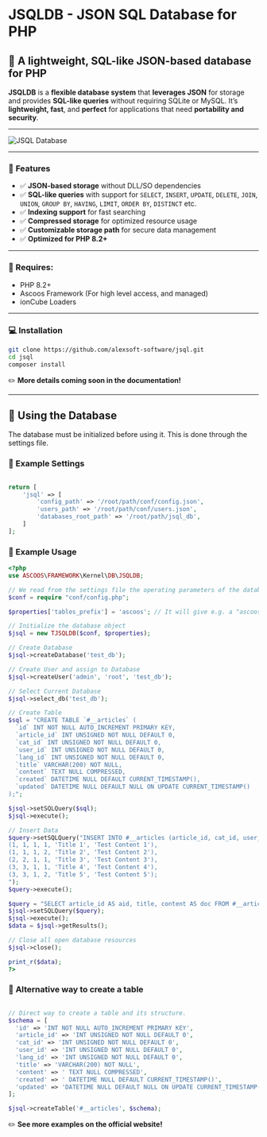 # **JSQLDB - JSON SQL Database for PHP**

## 💬 **A lightweight, SQL-like JSON-based database for PHP**  

**JSQLDB** is a **flexible database system** that **leverages JSON** for storage and provides **SQL-like queries** without requiring SQLite or MySQL. It’s **lightweight, fast**, and **perfect** for applications that need **portability and security**.

---

![JSQL Database](https://s.ascoos.com/images/jsql/jsqldb.jpg)

---

### 🚀 **Features**
- ✅ **JSON-based storage** without DLL/SO dependencies  
- ✅ **SQL-like queries** with support for `SELECT`, `INSERT`, `UPDATE`, `DELETE`, `JOIN`, `UNION`, `GROUP BY`, `HAVING`, `LIMIT`, `ORDER BY`, `DISTINCT` etc.
- ✅ **Indexing support** for fast searching  
- ✅ **Compressed storage** for optimized resource usage  
- ✅ **Customizable storage path** for secure data management  
- ✅ **Optimized for PHP 8.2+**  

---

### 🧩 Requires:
- PHP 8.2+
- Ascoos Framework (For high level access, and managed)
- ionCube Loaders

---

### **💻 Installation**

```bash
git clone https://github.com/alexsoft-software/jsql.git
cd jsql
composer install
```

✏️ **More details coming soon in the documentation!**

---

## 📌 **Using the Database**

The database must be initialized before using it. This is done through the settings file.


### **📑 Example Settings**
```php

return [
    'jsql' => [
        'config_path' => '/root/path/conf/config.json', 
        'users_path' => '/root/path/conf/users.json',
        'databases_root_path' => '/root/path/jsql_db',      
    ]
];
```

### **📑 Example Usage**

```php
<?php
use ASCOOS\FRAMEWORK\Kernel\DB\JSQLDB;

// We read from the settings file the operating parameters of the database.
$conf = require "conf/config.php";

$properties['tables_prefix'] = 'ascoos'; // It will give e.g. a "ascoos_articles' table.

// Initialize the database object
$jsql = new TJSQLDB($conf, $properties);

// Create Database
$jsql->createDatabase('test_db');

// Create User and assign to Database
$jsql->createUser('admin', 'root', 'test_db');

// Select Current Database
$jsql->select_db('test_db');

// Create Table
$sql = "CREATE TABLE `#__articles` (
  `id` INT NOT NULL AUTO_INCREMENT PRIMARY KEY,
  `article_id` INT UNSIGNED NOT NULL DEFAULT 0,
  `cat_id` INT UNSIGNED NOT NULL DEFAULT 0,
  `user_id` INT UNSIGNED NOT NULL DEFAULT 0,
  `lang_id` INT UNSIGNED NOT NULL DEFAULT 0,
  `title` VARCHAR(200) NOT NULL,
  `content` TEXT NULL COMPRESSED,
  `created` DATETIME NULL DEFAULT CURRENT_TIMESTAMP(),
  `updated` DATETIME NULL DEFAULT NULL ON UPDATE CURRENT_TIMESTAMP()
);";

$jsql->setSQLQuery($sql);
$jsql->execute();

// Insert Data
$query->setSQLQuery("INSERT INTO #__articles (article_id, cat_id, user_id, lang_id, title, content) VALUES 
(1, 1, 1, 1, 'Title 1', 'Test Content 1'),
(1, 1, 1, 2, 'Title 2', 'Test Content 2'),
(2, 2, 1, 1, 'Title 3', 'Test Content 3'),
(3, 3, 1, 1, 'Title 4', 'Test Content 4'),
(3, 3, 1, 2, 'Title 5', 'Test Content 5');
");
$query->execute();

$query = "SELECT article_id AS aid, title, content AS doc FROM #__articles WHERE user_id = ".$my->id." AND lang_id = 1 ORDER BY created DESC LIMIT 10";
$jsql->setSQLQuery($query);
$jsql->execute();
$data = $jsql->getResults();

// Close all open database resources
$jsql->close();

print_r($data);
?>
```

### 📑 **Alternative way to create a table**

```php

// Direct way to create a table and its structure.
$schema = [
  'id' => 'INT NOT NULL AUTO_INCREMENT PRIMARY KEY',
  'article_id' => 'INT UNSIGNED NOT NULL DEFAULT 0',
  'cat_id' => 'INT UNSIGNED NOT NULL DEFAULT 0',
  'user_id' => 'INT UNSIGNED NOT NULL DEFAULT 0',
  'lang_id' => 'INT UNSIGNED NOT NULL DEFAULT 0',
  'title' => 'VARCHAR(200) NOT NULL',
  'content' => ' TEXT NULL COMPRESSED',
  'created' => ' DATETIME NULL DEFAULT CURRENT_TIMESTAMP()',
  'updated' => 'DATETIME NULL DEFAULT NULL ON UPDATE CURRENT_TIMESTAMP()'
];

$jsql->createTable('#__articles', $schema);

```

✏️ **See more examples on the official website!**  



